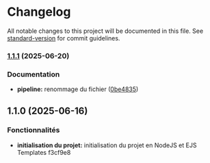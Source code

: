# Changelog

All notable changes to this project will be documented in this file. See [standard-version](https://github.com/conventional-changelog/standard-version) for commit guidelines.

### [1.1.1](https://gitlab.com/ynov-gitprojet/TicTacToe/compare/v1.1.0...v1.1.1) (2025-06-20)


### Documentation

* **pipeline:** renommage du fichier ([0be4835](https://gitlab.com/ynov-gitprojet/TicTacToe/commit/0be4835fd6589174d5341df8882c55d0f50b8448))

## 1.1.0 (2025-06-16)


### Fonctionnalités

* **initialisation du projet:** initialisation du projet en NodeJS et EJS Templates f3cf9e8
